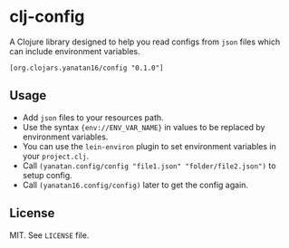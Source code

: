 # clj-config

A Clojure library designed to help you read configs from `json` files which can include environment variables.

```
[org.clojars.yanatan16/config "0.1.0"]
```

## Usage

- Add `json` files to your resources path.
- Use the syntax `{env://ENV_VAR_NAME}` in values to be replaced by environment variables.
- You can use the `lein-environ` plugin to set environment variables in your `project.clj`.
- Call `(yanatan.config/config "file1.json" "folder/file2.json")` to setup config.
- Call `(yanatan16.config/config)` later to get the config again.

## License

MIT. See `LICENSE` file.